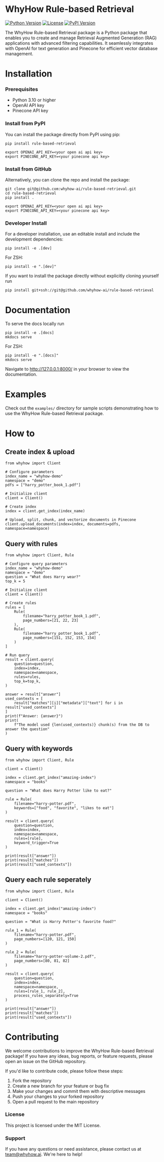 # WhyHow Rule-based Retrieval

[![Python Version](https://img.shields.io/badge/python-3.10%2B-blue)](https://www.python.org/downloads/)
[![License](https://img.shields.io/badge/license-MIT-green)](https://opensource.org/licenses/MIT)
[![PyPI Version](https://img.shields.io/pypi/v/rule-based-retrieval)](https://pypi.org/project/rule-based-retrieval/)

The WhyHow Rule-based Retrieval package is a Python package that enables you to create and manage Retrieval Augmented Generation (RAG) applications with advanced filtering capabilities. It seamlessly integrates with OpenAI for text generation and Pinecone for efficient vector database management.

# Installation

### Prerequisites

- Python 3.10 or higher
- OpenAI API key
- Pinecone API key

### Install from PyPI

You can install the package directly from PyPI using pip:

```shell
pip install rule-based-retrieval

export OPENAI_API_KEY=<your open ai api key>
export PINECONE_API_KEY=<your pinecone api key>
```

### Install from GitHub

Alternatively, you can clone the repo and install the package:

```shell
git clone git@github.com:whyhow-ai/rule-based-retrieval.git
cd rule-based-retrieval
pip install .

export OPENAI_API_KEY=<your open ai api key>
export PINECONE_API_KEY=<your pinecone api key>
```

### Developer Install 
For a developer installation, use an editable install and include the development dependencies:

```shell
pip install -e .[dev]
```

For ZSH:
```shell
pip install -e ".[dev]"
```

If you want to install the package directly without explicitly cloning yourself
run

```shell
pip install git+ssh://git@github.com/whyhow-ai/rule-based-retrieval
```


# Documentation
To serve the docs locally run

```shell
pip install -e .[docs]
mkdocs serve
```

For ZSH:
```shell
pip install -e ".[docs]"
mkdocs serve
```

Navigate to http://127.0.0.1:8000/ in your browser to view the documentation.

# Examples

Check out the `examples/` directory for sample scripts demonstrating how to use the WhyHow Rule-based Retrieval package.

# How to

## Create index & upload

```shell
from whyhow import Client

# Configure parameters
index_name = "whyhow-demo"
namespace = "demo"
pdfs = ["harry_potter_book_1.pdf"]

# Initialize client
client = Client()

# Create index
index = client.get_index(index_name)

# Upload, split, chunk, and vectorize documents in Pinecone
client.upload_documents(index=index, documents=pdfs, namespace=namespace)
```

## Query with rules

```shell
from whyhow import Client, Rule

# Configure query parameters
index_name = "whyhow-demo"
namespace = "demo"
question = "What does Harry wear?"
top_k = 5

# Initialize client
client = Client()

# Create rules
rules = [
    Rule(
        filename="harry_potter_book_1.pdf",
        page_numbers=[21, 22, 23]
    ),
    Rule(
        filename="harry_potter_book_1.pdf",
        page_numbers=[151, 152, 153, 154]
    )
]

# Run query
result = client.query(
    question=question,
    index=index,
    namespace=namespace,
    rules=rules,
    top_k=top_k,
)

answer = result["answer"]
used_contexts = [
    result["matches"][i]["metadata"]["text"] for i in result["used_contexts"]
]
print(f"Answer: {answer}")
print(
    f"The model used {len(used_contexts)} chunk(s) from the DB to answer the question"
)
```

## Query with keywords

```shell 
from whyhow import Client, Rule

client = Client()

index = client.get_index("amazing-index")
namespace = "books"

question = "What does Harry Potter like to eat?"

rule = Rule(
    filename="harry-potter.pdf",
    keywords=["food", "favorite", "likes to eat"]
)

result = client.query(
    question=question,
    index=index,
    namespace=namespace,
    rules=[rule],
    keyword_trigger=True
)

print(result["answer"])
print(result["matches"])
print(result["used_contexts"])
```

## Query each rule seperately

```shell
from whyhow import Client, Rule

client = Client()

index = client.get_index("amazing-index")
namespace = "books"

question = "What is Harry Potter's favorite food?"

rule_1 = Rule(
    filename="harry-potter.pdf",
    page_numbers=[120, 121, 150]
)

rule_2 = Rule(
    filename="harry-potter-volume-2.pdf",
    page_numbers=[80, 81, 82]
)

result = client.query(
    question=question,
    index=index,
    namespace=namespace,
    rules=[rule_1, rule_2],
    process_rules_separately=True
)

print(result["answer"])
print(result["matches"])
print(result["used_contexts"])
```

# Contributing
We welcome contributions to improve the WhyHow Rule-based Retrieval package! If you have any ideas, bug reports, or feature requests, please open an issue on the GitHub repository.

If you'd like to contribute code, please follow these steps:

1. Fork the repository
2. Create a new branch for your feature or bug fix
3. Make your changes and commit them with descriptive messages
4. Push your changes to your forked repository
5. Open a pull request to the main repository

### License
This project is licensed under the MIT License.

### Support
If you have any questions or need assistance, please contact us at team@whyhow.ai. We're here to help!
